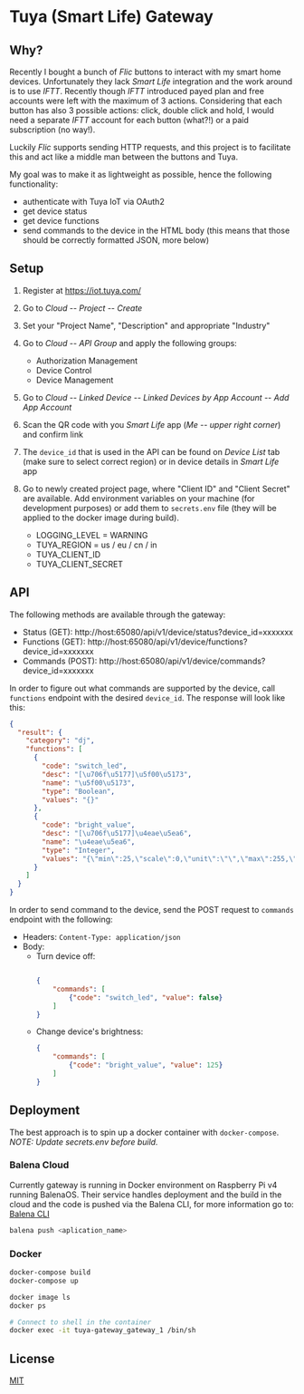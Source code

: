 # Tuya (Smart Life) Gateway
## Why? 

Recently I bought a bunch of *Flic* buttons to interact with my smart home devices. Unfortunately they lack *Smart Life*
integration and the work around is to use *IFTT*. Recently though *IFTT* introduced payed plan and free accounts
were left with the maximum of 3 actions. Considering that each button has also 3 possible actions: click, double click 
and hold, I would need a separate *IFTT* account for each button (what?!) or a paid subscription (no way!).

Luckily *Flic* supports sending HTTP requests, and this project is to facilitate this and act like a middle man
between the buttons and Tuya.

My goal was to make it as lightweight as possible, hence the following functionality:
* authenticate with Tuya IoT via OAuth2
* get device status
* get device functions
* send commands to the device in the HTML body (this means that those should be correctly formatted JSON, more below)

## Setup
1. Register at https://iot.tuya.com/
2. Go to *Cloud* -- *Project* -- *Create*
3. Set your "Project Name", "Description" and appropriate "Industry"
4. Go to *Cloud* -- *API Group* and apply the following groups:
    * Authorization Management
    * Device Control
    * Device Management
5. Go to *Cloud* -- *Linked Device* -- *Linked Devices by App Account* -- *Add App Account*
6. Scan the QR code with you *Smart Life* app (*Me* -- *upper right corner*) and confirm link
7. The `device_id` that is used in the API can be found on *Device List* tab (make sure to select correct region) or
in device details in *Smart Life* app
8. Go to newly created project page, where "Client ID" and "Client Secret" are available. Add environment variables on 
your machine (for development purposes) or add them to `secrets.env` file (they will be applied to the docker image 
during build).

    * LOGGING_LEVEL = WARNING
    * TUYA_REGION = us / eu / cn / in
    * TUYA_CLIENT_ID
    * TUYA_CLIENT_SECRET

## API
The following methods are available through the gateway:
* Status    (GET):  http://host:65080/api/v1/device/status?device_id=xxxxxxx
* Functions (GET):  http://host:65080/api/v1/device/functions?device_id=xxxxxxx
* Commands  (POST): http://host:65080/api/v1/device/commands?device_id=xxxxxxx

In order to figure out what commands are supported by the device, call `functions` endpoint with the desired
`device_id`. The response will look like this:
```json
{
  "result": {
    "category": "dj",
    "functions": [
      {
        "code": "switch_led",
        "desc": "[\u706f\u5177]\u5f00\u5173",
        "name": "\u5f00\u5173",
        "type": "Boolean",
        "values": "{}"
      },
      {
        "code": "bright_value",
        "desc": "[\u706f\u5177]\u4eae\u5ea6",
        "name": "\u4eae\u5ea6",
        "type": "Integer",
        "values": "{\"min\":25,\"scale\":0,\"unit\":\"\",\"max\":255,\"step\":1}"
      }
    ]
  }
}
```
In order to send command to the device, send the POST request to `commands` endpoint with the following:
* Headers: `Content-Type: application/json`
* Body: 
    * Turn device off:
        ```json
        
        {
            "commands": [
                {"code": "switch_led", "value": false}
            ]
        }
        ```
    * Change device's brightness:
        ```json
        {
            "commands": [
                {"code": "bright_value", "value": 125}
            ]
        }
        ```

## Deployment
The best approach is to spin up a docker container with `docker-compose`. *NOTE: Update secrets.env before build.*

### Balena Cloud
Currently gateway is running in Docker environment on Raspberry Pi v4 running BalenaOS. Their service handles deployment 
and the build in the cloud and the code is pushed via the Balena CLI, for more information go to:
[Balena CLI](https://github.com/balena-io/balena-cli/blob/master/INSTALL.md)

```bash
balena push <aplication_name>
```  

### Docker

```bash
docker-compose build
docker-compose up

docker image ls
docker ps

# Connect to shell in the container
docker exec -it tuya-gateway_gateway_1 /bin/sh
```

## License
[MIT](https://choosealicense.com/licenses/mit/)
